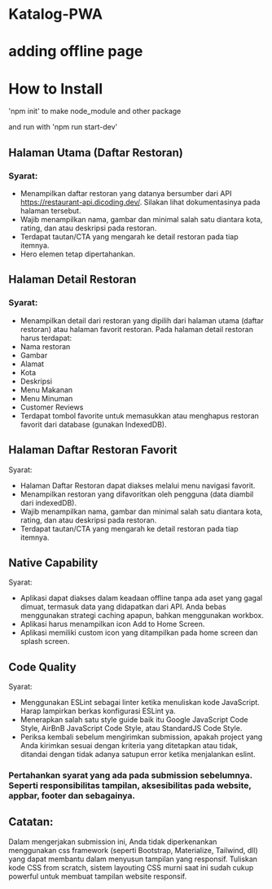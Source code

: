 # Katalog-PWA

adding offline page
=======
# How to Install

'npm init' to make node_module and other package

and run with 'npm run start-dev'


## Halaman Utama (Daftar Restoran)
### Syarat:
* Menampilkan daftar restoran yang datanya bersumber dari API https://restaurant-api.dicoding.dev/. Silakan lihat dokumentasinya pada halaman tersebut.
* Wajib menampilkan nama, gambar dan minimal salah satu diantara kota, rating, dan atau deskripsi pada restoran.
* Terdapat tautan/CTA yang mengarah ke detail restoran pada tiap itemnya.
* Hero elemen tetap dipertahankan.

## Halaman Detail Restoran
### Syarat:
* Menampilkan detail dari restoran yang dipilih dari halaman utama (daftar restoran) atau halaman favorit restoran.
Pada halaman detail restoran harus terdapat:
* Nama restoran
* Gambar
* Alamat
* Kota 
* Deskripsi
* Menu Makanan
* Menu Minuman
* Customer Reviews
* Terdapat tombol favorite untuk memasukkan atau menghapus restoran favorit dari database (gunakan IndexedDB).

## Halaman Daftar Restoran Favorit
Syarat:
* Halaman Daftar Restoran dapat diakses melalui menu navigasi favorit.
* Menampilkan restoran yang difavoritkan oleh pengguna (data diambil dari indexedDB).
* Wajib menampilkan nama, gambar dan minimal salah satu diantara kota, rating, dan atau deskripsi pada restoran.
* Terdapat tautan/CTA yang mengarah ke detail restoran pada tiap itemnya.

## Native Capability
Syarat:
* Aplikasi dapat diakses dalam keadaan offline tanpa ada aset yang gagal dimuat, termasuk data yang didapatkan dari API. Anda bebas menggunakan strategi caching apapun, bahkan menggunakan workbox.
* Aplikasi harus menampilkan icon Add to Home Screen.
* Aplikasi memiliki custom icon yang ditampilkan pada home screen dan splash screen.

## Code Quality
Syarat:
* Menggunakan ESLint sebagai linter ketika menuliskan kode JavaScript. Harap lampirkan berkas konfigurasi ESLint ya.
* Menerapkan salah satu style guide baik itu Google JavaScript Code Style, AirBnB JavaScript Code Style, atau StandardJS Code Style.
* Periksa kembali sebelum mengirimkan submission, apakah project yang Anda kirimkan sesuai dengan kriteria yang ditetapkan atau tidak, ditandai dengan tidak adanya satupun error ketika menjalankan eslint.

### Pertahankan syarat yang ada pada submission sebelumnya. Seperti responsibilitas tampilan, aksesibilitas pada website, appbar, footer dan sebagainya.


## Catatan:
Dalam mengerjakan submission ini, Anda tidak diperkenankan menggunakan css framework (seperti Bootstrap, Materialize, Tailwind, dll) yang dapat membantu dalam menyusun tampilan yang responsif. Tuliskan kode CSS from scratch, sistem layouting CSS murni saat ini sudah cukup powerful untuk membuat tampilan website responsif.
